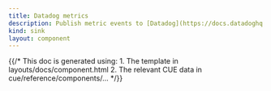 ```yaml
---
title: Datadog metrics
description: Publish metric events to [Datadog](https://docs.datadoghq.com)
kind: sink
layout: component
---
```


{{/* This doc is generated using:
     1. The template in layouts/docs/component.html
     2. The relevant CUE data in cue/reference/components/... */}}
